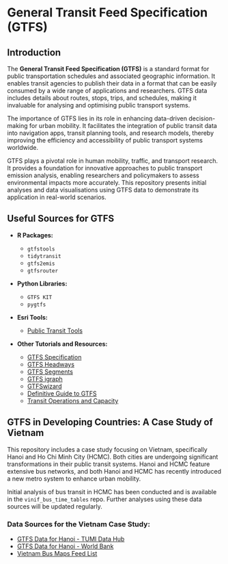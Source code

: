 # General Transit Feed Specification (GTFS) 

## Introduction

The **General Transit Feed Specification (GTFS)** is a standard format for public transportation schedules and associated geographic information. It enables transit agencies to publish their data in a format that can be easily consumed by a wide range of applications and researchers. GTFS data includes details about routes, stops, trips, and schedules, making it invaluable for analysing and optimising public transport systems.

The importance of GTFS lies in its role in enhancing data-driven decision-making for urban mobility. It facilitates the integration of public transit data into navigation apps, transit planning tools, and research models, thereby improving the efficiency and accessibility of public transport systems worldwide.

GTFS plays a pivotal role in human mobility, traffic, and transport research. It provides a foundation for innovative approaches to public transport emission analysis, enabling researchers and policymakers to assess environmental impacts more accurately. This repository presents initial analyses and data visualisations using GTFS data to demonstrate its application in real-world scenarios.

## Useful Sources for GTFS

- **R Packages:**
  - `gtfstools`
  - `tidytransit`
  - `gtfs2emis`
  - `gtfsrouter`

- **Python Libraries:**
  - `GTFS KIT`
  - `pygtfs`

- **Esri Tools:**
  - [Public Transit Tools](https://github.com/Esri/public-transit-tools)

- **Other Tutorials and Resources:**
  - [GTFS Specification](https://developers.google.com/transit/gtfs/reference)
  - [GTFS Headways](https://perkinsandwill.github.io/nn_r_training/posts/gtfs-data/)
  - [GTFS Segments](https://github.com/UTEL-UIUC/gtfs_segments)
  - [GTFS igraph](https://github.com/rafapereirabr/gtfs_to_igraph)
  - [GTFSwizard](https://github.com/nelsonquesado/GTFSwizard)
  - [Definitive Guide to GTFS](https://stuebinm.eu/bookshelf/gtfs/ch-00-definitive-guide-to-gtfs.html)
  - [Transit Operations and Capacity](https://eng.libretexts.org/Bookshelves/Civil_Engineering/Fundamentals_of_Transportation/04%3A_Transit/4.02%3A_Transit_Operations_and_Capacity)

## GTFS in Developing Countries: A Case Study of Vietnam

This repository includes a case study focusing on Vietnam, specifically Hanoi and Ho Chi Minh City (HCMC). Both cities are undergoing significant transformations in their public transit systems. Hanoi and HCMC feature extensive bus networks, and both Hanoi and HCMC has recently introduced a new metro system to enhance urban mobility.

Initial analysis of bus transit in HCMC has been conducted and is available in the `vinif_bus_time_tables` repo. Further analyses using these data sources will be updated regularly.

### Data Sources for the Vietnam Case Study:
- [GTFS Data for Hanoi - TUMI Data Hub](https://hub.tumidata.org/dataset/gtfs-hanoi/resource/4b9a9939-ff2a-4fe9-985f-63b927b39655)
- [GTFS Data for Hanoi - World Bank](https://datacatalog.worldbank.org/search/dataset/0038236/Hanoi--Vietnam---General-Transit-Feed-Specification--GTFS-)
- [Vietnam Bus Maps Feed List](https://busmaps.com/en/vietnam/feedlist)
